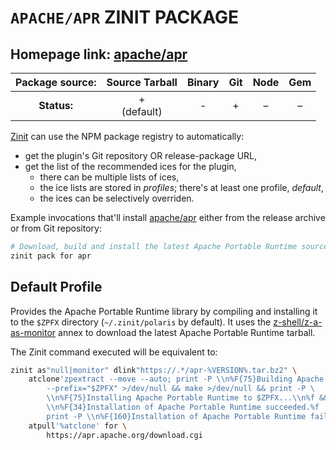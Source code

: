 # `APACHE/APR` ZINIT PACKAGE

## Homepage link: [apache/apr](https://github.com/apache/apr)

| **Package source:** |  Source Tarball  | Binary | Git | Node | Gem |
|:-------------------:|:----------------:|:------:|:---:|:----:|:---:|
|     **Status:**     | + <br> (default) |   -    |  +  |  –   |  –  |

[Zinit](https://github.com/z-shell/zinit) can use the NPM package registry
to automatically:

- get the plugin's Git repository OR release-package URL,
- get the list of the recommended ices for the plugin,
  - there can be multiple lists of ices,
  - the ice lists are stored in *profiles*; there's at least one profile, *default*,
  - the ices can be selectively overriden.

Example invocations that'll install
[apache/apr](https://github.com/apache/apr) either from the release archive
or from Git repository:

```zsh
# Download, build and install the latest Apache Portable Runtime source tarball
zinit pack for apr
```

## Default Profile

Provides the Apache Portable Runtime library by compiling and installing it to
the `$ZPFX` directory (`~/.zinit/polaris` by default). It uses the
[z-shell/z-a-as-monitor](https://github.com/z-shell/z-a-as-monitor) annex to
download the latest Apache Portable Runtime tarball.

The Zinit command executed will be equivalent to:

```zsh
zinit as"null|monitor" dlink"https://.*/apr-%VERSION%.tar.bz2" \
    atclone'zpextract --move --auto; print -P \\n%F{75}Building Apache Portable Runtime...\\n%f; ./configure \
        --prefix="$ZPFX" >/dev/null && make >/dev/null && print -P \
        \\n%F{75}Installing Apache Portable Runtime to $ZPFX...\\n%f && make install >/dev/null && print -P \
        \\n%F{34}Installation of Apache Portable Runtime succeeded.%f || \
        print -P \\n%F{160}Installation of Apache Portable Runtime failed.%f' \
    atpull'%atclone' for \
        https://apr.apache.org/download.cgi
```

<!-- vim:set ft=markdown tw=80 fo+=an1 autoindent: -->

